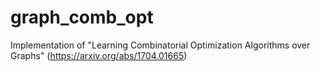 # graph_comb_opt
Implementation of "Learning Combinatorial Optimization Algorithms over Graphs" (https://arxiv.org/abs/1704.01665)
